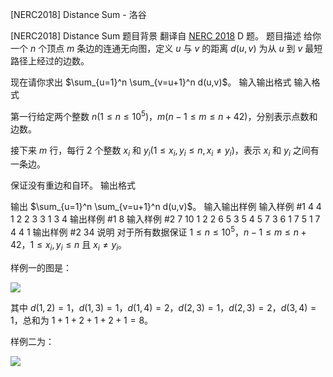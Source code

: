 



[NERC2018]  Distance Sum - 洛谷














[NERC2018]  Distance Sum
题目背景
翻译自 [NERC 2018](https://neerc.ifmo.ru/archive/2018/neerc-2018-statement.pdf) D 题。
题目描述
给你一个 $n$ 个顶点 $m$ 条边的连通无向图，定义 $u$ 与 $v$ 的距离 $d(u, v)$ 为从 $u$ 到 $v$ 最短路径上经过的边数。

现在请你求出 $\sum_{u=1}^n \sum_{v=u+1}^n d(u,v)$。
输入输出格式
输入格式

第一行给定两个整数 $n(1 \leq n \leq 10^5)$，$m(n - 1 \leq m \leq n + 42)$，分别表示点数和边数。

接下来 $m$ 行，每行 $2$ 个整数 $x_i$ 和 $y_i(1 \leq x_i,y_i \leq n, x_i \neq y_i)$，表示 $x_i$ 和 $y_i$ 之间有一条边。

保证没有重边和自环。
输出格式

输出 $\sum_{u=1}^n \sum_{v=u+1}^n d(u,v)$。
输入输出样例
输入样例 #1
4 4
1 2
2 3
3 1
3 4
输出样例 #1
8
输入样例 #2
7 10
1 2
2 6
5 3
5 4
5 7
3 6
1 7
5 1
7 4
4 1
输出样例 #2
34
说明
对于所有数据保证 $1 \leq n \leq 10^5$，$n-1 \leq m \leq n + 42$，$1 \leq x_i, y_i \leq n$ 且 $x_i \neq y_i$。

样例一的图是：

![](https://cdn.luogu.com.cn/upload/image_hosting/39wue8qr.png)

其中 $d(1,2) = 1$，$d(1,3) = 1$，$d(1,4) = 2$，$d(2,3) = 1$，$d(2,3) = 2$，$d(3,4) = 1$，总和为 $1 + 1 + 2 + 1 + 2 + 1 = 8$。

样例二为：

![](https://cdn.luogu.com.cn/upload/image_hosting/89k279bd.png)






